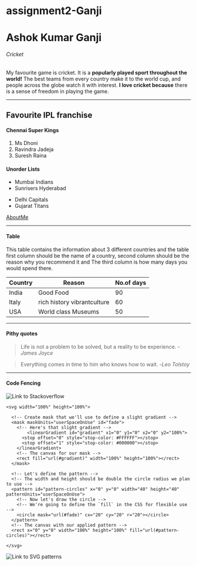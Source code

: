 # assignment2-Ganji
# Ashok Kumar Ganji
###### Cricket

My favourite game is cricket. It is a **popularly played sport throughout the world!** The best teams from every country make it to the world cup, and people across the globe watch it with interest. **I love cricket because** there is a sense of freedom in playing the game.

---
## Favourite IPL franchise
#### Chennai Super Kings

1. Ms Dhoni
2. Ravindra Jadeja
3. Suresh Raina

#### Unorder Lists
- Mumbai Indians
- Sunrisers Hyderabad
* Delhi Capitals
* Gujarat Titans

[AboutMe](AboutMe.md)

---
#### Table

This table contains the information about 3 different countries and the table first column should be the name of a country, second column should be the reason why you recommend it and The third column is how many days you would spend there. 

|      Country      |        Reason                        |         No.of days         |
|-------------------|--------------------------------------|----------------------------|
|      India        |     Good Food                        |              90            |
|      Italy        |     rich history vibrantculture      |              60            |
|       USA         |     World class  Museums             |              50            |

---
#### Pithy quotes

>Life is not a problem to be solved, but a reality to be experience. 
-*James Joyce*

>Everything comes in time to him who knows how to wait. 
-*Leo Tolstoy*

---
#### Code Fencing 

![Link to Stackoverflow](https://stackoverflow.com/questions/70218486/how-to-replicate-fence-svg-as-a-gradient)
```
<svg width="100%" height="100%">
  
  <!-- Create mask that we'll use to define a slight gradient -->
  <mask maskUnits="userSpaceOnUse" id="fade">
    <!-- Here's that slight gradient -->
     	<linearGradient id="gradient" x1="0" y1="0" x2="0" y2="100%">
      <stop offset="0" style="stop-color: #FFFFFF"></stop>
      <stop offset="1" style="stop-color: #000000"></stop>
    </linearGradient>
    <!-- The canvas for our mask -->
    <rect fill="url(#gradient)" width="100%" height="100%"></rect>
  </mask>
    
  <!-- Let's define the pattern -->
  <!-- The width and height should be double the circle radius we plan to use -->
  <pattern id="pattern-circles" x="0" y="0" width="40" height="40" patternUnits="userSpaceOnUse">
    <!-- Now let's draw the circle -->
    <!-- We're going to define the `fill` in the CSS for flexible use -->
    <circle mask="url(#fade)" cx="20" cy="20" r="20"></circle>
  </pattern>
  <!-- The canvas with our applied pattern -->
  <rect x="0" y="0" width="100%" height="100%" fill="url(#pattern-circles)"></rect>
  
</svg>
```
![Link to SVG patterns](https://css-tricks.com/snippets/svg/svg-patterns/)


